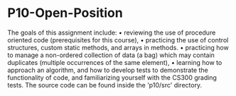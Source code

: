 # P10-Open-Position
The goals of this assignment include:
• reviewing the use of procedure oriented code (prerequisites for this course),
• practicing the use of control structures, custom static methods, and arrays in methods.
• practicing how to manage a non-ordered collection of data (a bag) which may contain
duplicates (multiple occurrences of the same element),
• learning how to approach an algorithm, and how to develop tests to demonstrate the
functionality of code, and familiarizing yourself with the CS300 grading tests.
The source code can be found inside the 'p10/src' directory.
